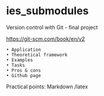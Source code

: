 # ies_submodules
Version control with Git - final project

https://git-scm.com/book/en/v2

	• Application
	• Theoretical framework
	• Examples
	• Tasks
	• Pros & cons
	• Github page


Practical points:
Markdown /latex

